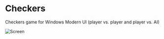 Checkers
========

Checkers game for Windows Modern UI (player vs. player and player vs. AI)

![Screen](https://dl.dropboxusercontent.com/u/219546/pub/projects/github_screens/checkers.jpg)

